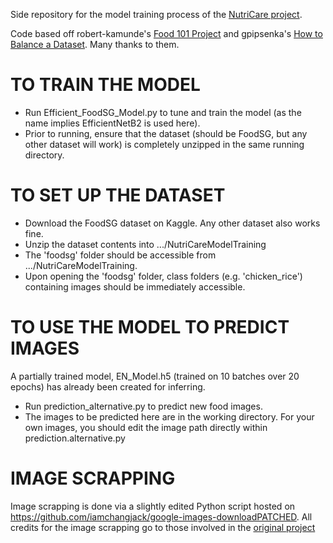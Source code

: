 Side repository for the model training process of the [NutriCare project](https://github.com/wangzksit/NutriCare).

Code based off robert-kamunde's [Food 101 Project](https://github.com/robert-kamunde/Food101Project) and gpipsenka's [How to Balance a Dataset](https://www.kaggle.com/gpiosenka/how-to-balance-a-dataset). Many thanks to them.

# TO TRAIN THE MODEL

- Run Efficient_FoodSG_Model.py  to tune and train the model (as the name implies EfficientNetB2 is used here).
- Prior to running, ensure that the dataset (should be FoodSG, but any other dataset will work) is completely unzipped in the same running directory. 

# TO SET UP THE DATASET
- Download the FoodSG dataset on Kaggle. Any other dataset also works fine.
- Unzip the dataset contents into .../NutriCareModelTraining
- The 'foodsg' folder should be accessible from .../NutriCareModelTraining.
- Upon opening the 'foodsg' folder, class folders (e.g. 'chicken_rice') containing images should be immediately accessible.

# TO USE THE MODEL TO PREDICT IMAGES

A partially trained model, EN_Model.h5 (trained on 10 batches over 20 epochs) has already been created for inferring.

- Run prediction_alternative.py to predict new food images.
- The images to be predicted here are in the working directory. For your own images, you should edit the image path directly within prediction.alternative.py

# IMAGE SCRAPPING
Image scrapping is done via a slightly edited Python script hosted on https://github.com/iamchangjack/google-images-downloadPATCHED. All credits for the image scrapping go to those involved in the [original project](https://github.com/hardikvasa/google-images-download)
